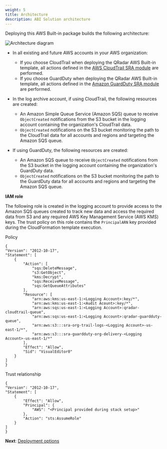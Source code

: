 ```yaml
---
weight: 5
title: Architecture
description: ABI Solution architecture
---
```


Deploying this AWS Built-in package builds the following architecture:

![Architecture diagram](/images/architecture.png)

* In all existing and future AWS accounts in your AWS organization:

    * If you choose CloudTrail when deploying the QRadar AWS Built-in template, all actions defined in the [AWS CloudTrail SRA module](https://github.com/aws-samples/aws-security-reference-architecture-examples/tree/main/aws_sra_examples/solutions/cloudtrail/cloudtrail_org) are performed.
    * If you choose GuardDuty when deploying the QRadar AWS Built-in template, all actions defined in the [Amazon GuardDuty SRA module](https://github.com/aws-samples/aws-security-reference-architecture-examples/tree/main/aws_sra_examples/solutions/guardduty/guardduty_org) are performed.

* In the log archive account, if using CloudTrail, the following resources are created:

    * An Amazon Simple Queue Service (Amazon SQS) queue to receive `ObjectCreated` notifications from the S3 bucket in the logging account containing the organization's CloudTrail data.
    * `ObjectCreated` notifications on the S3 bucket monitoring the path to the CloudTrail data for all accounts and regions and targeting the Amazon SQS queue.

* If using GuardDuty, the following resources are created:

    * An Amazon SQS queue to receive `ObjectCreated` notifications from the S3 bucket in the logging account containing the organization's GuardDuty data.
    * `ObjectCreated` notifications on the S3 bucket monitoring the path to the GuardDuty data for all accounts and regions and targeting the Amazon SQS queue.

**IAM role**

The following role is created in the logging account to provide access to the Amazon SQS queues created to track new data and access the required data from S3 and any required AWS Key Management Service (AWS KMS) keys. The trust policy on this role contains the `PrincipalARN` key provided during the CloudFormation template execution.

Policy

    {
    "Version": "2012-10-17",
    "Statement": [
        {
            "Action": [
                "sqs:DeleteMessage",
                "s3:GetObject",
                "kms:Decrypt",
                "sqs:ReceiveMessage",
                "sqs:GetQueueAttributes"
            ],
            "Resource": [
                "arn:aws:kms:us-east-1:<Logging Account>:key/*",
                "arn:aws:kms:us-east-1:<Audit Acount>:key/*",
                "arn:aws:sqs:us-east-1:<Logging Account>:qradar-cloudtrail-queue",
                "arn:aws:sqs:us-east-1:<Logging Account>:qradar-guardduty-queue",
                "arn:aws:s3:::sra-org-trail-logs-<Logging Account>-us-east-1/*",
                "arn:aws:s3:::sra-guardduty-org-delivery-<Logging Account>-us-east-1/*"
            ],
            "Effect": "Allow",
            "Sid": "VisualEditor0"
        }
    ]
    }

Trust relationship

    {
    "Version": "2012-10-17",
    "Statement": [
        {
            "Effect": "Allow",
            "Principal": {
                "AWS": "<Principal provided during stack setup>"
            },
            "Action": "sts:AssumeRole"
        }
    ]
    }


**Next**: [Deployment options](/deployment-options/index.html)